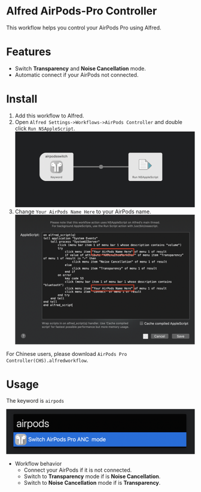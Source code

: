 # Alfred AirPods-Pro Controller

This workflow helps you control your AirPods Pro using Alfred.

# Features

* Switch **Transparency** and **Noise Cancellation** mode.
* Automatic connect if your AirPods not connected.

# Install

1. Add this workflow to Alfred.
1. Open `Alfred Settings->Workflows->AirPods Controller` and double click `Run NSAppleScript`.
![install-1](screenshots/install-1.png)
1. Change `Your AirPods Name Here` to your AirPods name.
![install-2](screenshots/install-2.png)

For Chinese users, please download `AirPods Pro Controller(CHS).alfredworkflow`.

# Usage

The keyword is `airpods`

![keyword](screenshots/keyword.png)

* Workflow behavior
    * Connect your AirPods if it is not connected.
    * Switch to **Transparency** mode if is **Noise Cancellation**.
    * Switch to **Noise Cancellation** mode if is **Transparency**.